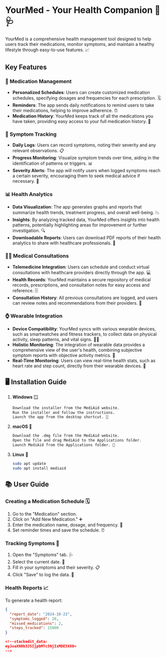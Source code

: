 
# YourMed - Your Health Companion 💊🩺

YourMed is a comprehensive health management tool designed to help users track their medications, monitor symptoms, and maintain a healthy lifestyle through easy-to-use features. 📈

## Key Features

### **💊 Medication Management**
- **Personalized Schedules**: Users can create customized medication schedules, specifying dosages and frequencies for each prescription. 🗓️
- **Reminders**: The app sends daily notifications to remind users to take their medications, helping to improve adherence. ⏰
- **Medication History**: YourMed keeps track of all the medications you have taken, providing easy access to your full medication history. 🧾

### **📝 Symptom Tracking**
- **Daily Logs**: Users can record symptoms, noting their severity and any relevant observations. 📋
- **Progress Monitoring**: Visualize symptom trends over time, aiding in the identification of patterns or triggers. 📊
- **Severity Alerts**: The app will notify users when logged symptoms reach a certain severity, encouraging them to seek medical advice if necessary. 🚨

### **📊 Health Analytics**
- **Data Visualization**: The app generates graphs and reports that summarize health trends, treatment progress, and overall well-being. 📉
- **Insights**: By analyzing tracked data, YourMed offers insights into health patterns, potentially highlighting areas for improvement or further investigation. 🔍
- **Downloadable Reports**: Users can download PDF reports of their health analytics to share with healthcare professionals. 📑

### **👩‍⚕️ Medical Consultations**
- **Telemedicine Integration**: Users can schedule and conduct virtual consultations with healthcare providers directly through the app. 💻
- **Health Records**: YourMed maintains a secure repository of medical records, prescriptions, and consultation notes for easy access and reference. 🗄️
- **Consultation History**: All previous consultations are logged, and users can review notes and recommendations from their providers. 📖

### **⌚ Wearable Integration**
- **Device Compatibility**: YourMed syncs with various wearable devices, such as smartwatches and fitness trackers, to collect data on physical activity, sleep patterns, and vital signs. 🏃‍♂️
- **Holistic Monitoring**: The integration of wearable data provides a comprehensive view of the user's health, combining subjective symptom reports with objective activity metrics. 📲
- **Real-Time Monitoring**: Users can view real-time health stats, such as heart rate and step count, directly from their wearable devices. 💓

## 🖥️ Installation Guide

1. **Windows** 🪟
    ```bash
    Download the installer from the MediAid website.
    Run the installer and follow the instructions.
    Launch the app from the desktop shortcut. 🎯
    ```

2. **macOS** 🍏
    ```bash
    Download the .dmg file from the MediAid website.
    Open the file and drag MediAid to the Applications folder.
    Launch MediAid from the Applications folder. 🚀
    ```

3. **Linux** 🐧
    ```bash
    sudo apt update
    sudo apt install mediaid
    ```

## 📚 User Guide

### Creating a Medication Schedule 🗓️
1. Go to the "Medication" section.
2. Click on "Add New Medication." ➕
3. Enter the medication name, dosage, and frequency. 💊
4. Set reminder times and save the schedule. ⏰

### Tracking Symptoms 📝
1. Open the "Symptoms" tab. 🩺
2. Select the current date. 📅
3. Fill in your symptoms and their severity. 📋
4. Click "Save" to log the data. 💾

### Health Reports 📈
To generate a health report:
```json
{
  "report_date": "2024-10-23",
  "symptoms_logged": 20,
  "missed_medications": 2,
  "steps_tracked": 15000
}

<!--stackedit_data:
eyJoaXN0b3J5IjpbMTc5NjIxMDE5XX0=
-->